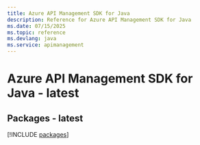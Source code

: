 ```yaml
---
title: Azure API Management SDK for Java
description: Reference for Azure API Management SDK for Java
ms.date: 07/15/2025
ms.topic: reference
ms.devlang: java
ms.service: apimanagement
---
```

# Azure API Management SDK for Java - latest
## Packages - latest
[!INCLUDE [packages](api-management-index.md)]